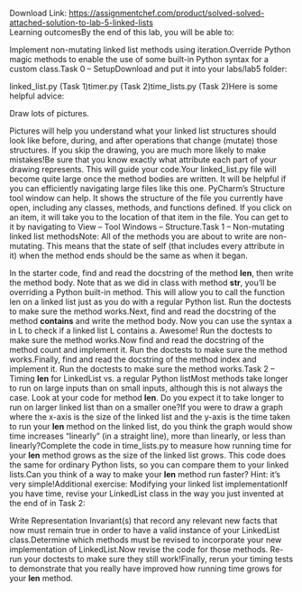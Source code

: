 Download Link: https://assignmentchef.com/product/solved-solved-attached-solution-to-lab-5-linked-lists
<br>
Learning outcomesBy the end of this lab, you will be able to:

Implement non-mutating linked list methods using iteration.Override Python magic methods to enable the use of some built-in Python syntax for a custom class.Task 0 – SetupDownload and put it into your labs/lab5 folder:

linked_list.py (Task 1)timer.py (Task 2)time_lists.py (Task 2)Here is some helpful advice:

Draw lots of pictures.

Pictures will help you understand what your linked list structures should look like before, during, and after operations that change (mutate) those structures. If you skip the drawing, you are much more likely to make mistakes!Be sure that you know exactly what attribute each part of your drawing represents. This will guide your code.Your linked_list.py file will become quite large once the method bodies are written. It will be helpful if you can efficiently navigating large files like this one. PyCharm’s Structure tool window can help. It shows the structure of the file you currently have open, including any classes, methods, and functions defined. If you click on an item, it will take you to the location of that item in the file. You can get to it by navigating to View – Tool Windows – Structure.Task 1 – Non-mutating linked list methodsNote: All of the methods you are about to write are non-mutating. This means that the state of self (that includes every attribute in it) when the method ends should be the same as when it began.

In the starter code, find and read the docstring of the method __len__, then write the method body. Note that as we did in class with method __str__, you’ll be overriding a Python built-in method. This will allow you to call the function len on a linked list just as you do with a regular Python list. Run the doctests to make sure the method works.Next, find and read the docstring of the method __contains__ and write the method body. Now you can use the syntax a in L to check if a linked list L contains a. Awesome! Run the doctests to make sure the method works.Now find and read the docstring of the method count and implement it. Run the doctests to make sure the method works.Finally, find and read the docstring of the method index and implement it. Run the doctests to make sure the method works.Task 2 – Timing __len__ for LinkedList vs. a regular Python listMost methods take longer to run on large inputs than on small inputs, although this is not always the case. Look at your code for method __len__. Do you expect it to take longer to run on larger linked list than on a smaller one?If you were to draw a graph where the x-axis is the size of the linked list and the y-axis is the time taken to run your __len__ method on the linked list, do you think the graph would show time increases “linearly” (in a straight line), more than linearly, or less than linearly?Complete the code in time_lists.py to measure how running time for your __len__ method grows as the size of the linked list grows. This code does the same for ordinary Python lists, so you can compare them to your linked lists.Can you think of a way to make your __len__ method run faster? Hint: it’s very simple!Additional exercise: Modifying your linked list implementationIf you have time, revise your LinkedList class in the way you just invented at the end of in Task 2:

Write Representation Invariant(s) that record any relevant new facts that now must remain true in order to have a valid instance of your LinkedList class.Determine which methods must be revised to incorporate your new implementation of LinkedList.Now revise the code for those methods. Re-run your doctests to make sure they still work!Finally, rerun your timing tests to demonstrate that you really have improved how running time grows for your __len__ method.